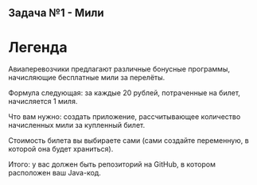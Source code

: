 ## Задача №1 - Мили

# Легенда

Авиаперевозчики предлагают различные бонусные программы, начисляющие бесплатные мили за перелёты.

Формула следующая: за каждые 20 рублей, потраченные на билет, начисляется 1 миля.

Что вам нужно: создать приложение, рассчитывающее количество начисленных мили за купленный билет.

Стоимость билета вы выбираете сами (сами создайте переменную, в которой она будет храниться).

Итого: у вас должен быть репозиторий на GitHub, в котором расположен ваш Java-код.